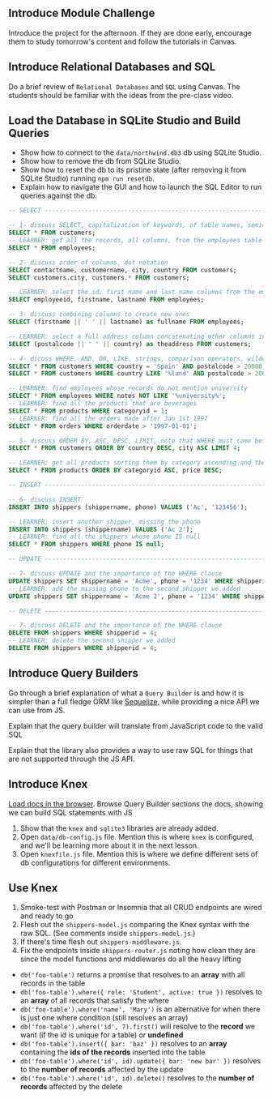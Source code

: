 ## Introduce Module Challenge

Introduce the project for the afternoon. If they are done early, encourage them to study tomorrow's content and follow the tutorials in Canvas.

## Introduce Relational Databases and SQL

Do a brief review of `Relational Databases` and `SQL` using Canvas. The students should be familiar with the ideas from the pre-class video.

## Load the Database in SQLite Studio and Build Queries

- Show how to connect to the `data/northwind.db3` db using SQLite Studio.
- Show how to remove the db from SQLite Studio.
- Show how to reset the db to its pristine state (after removing it from SQLite Studio) running `npm run resetdb`.
- Explain how to navigate the GUI and how to launch the SQL Editor to run queries against the db.

```sql
-- SELECT ----------------------------------------------------------------------------

-- 1- discuss SELECT, capitalization of keywords, of table names, semicolon, star
SELECT * FROM customers;
-- LEARNER: get all the records, all columns, from the employees table
SELECT * FROM employees;

-- 2- discuss order of columns, dot notation
SELECT contactname, customername, city, country FROM customers;
SELECT customers.city, customers.* FROM customers;

-- LEARNER: select the id, first name and last name columns from the employees table
SELECT employeeid, firstname, lastname FROM employees;

-- 3- discuss combining columns to create new ones
SELECT (firstname || ' ' || lastname) as fullname FROM employees;

-- LEARNER: select a full address column concatenating other columns in the customers table
SELECT (postalcode || ' ' || country) as theaddress FROM customers;

-- 4- dicuss WHERE, AND, OR, LIKE, strings, comparison operators, wildcards in strings
SELECT * FROM customers WHERE country = 'Spain' AND postalcode > 20000;
SELECT * FROM customers WHERE country LIKE '%land' AND postalcode > 20000;

-- LEARNER: find employees whose records do not mention university
SELECT * FROM employees WHERE notes NOT LIKE '%university%';
-- LEARNER: find all the products that are beverages
SELECT * FROM products WHERE categoryid = 1;
-- LEARNER: find all the orders made after Jan 1st 1997
SELECT * FROM orders WHERE orderdate > '1997-01-01';

-- 5- discuss ORDER BY, ASC, DESC, LIMIT, note that WHERE must come before ORDER BY
SELECT * FROM customers ORDER BY country DESC, city ASC LIMIT 4;

-- LEARNER: get all products sorting them by category ascending and then by price descending
SELECT * FROM products ORDER BY categoryid ASC, price DESC;

-- INSERT ----------------------------------------------------------------------------

-- 6- discuss INSERT
INSERT INTO shippers (shippername, phone) VALUES ('Ac', '123456');

-- LEARNER: insert another shipper, missing the phone
INSERT INTO shippers (shippername) VALUES ('Ac 2');
-- LEARNER: find all the shippers whose phone IS null
SELECT * FROM shippers WHERE phone IS null;

-- UPDATE ----------------------------------------------------------------------------

-- 7- discuss UPDATE and the importance of the WHERE clause
UPDATE shippers SET shippername = 'Acme', phone = '1234' WHERE shipperid = 4;
-- LEARNER: add the missing phone to the second shipper we added
UPDATE shippers SET shippername = 'Acme 2', phone = '1234' WHERE shipperid = 5;

-- DELETE ----------------------------------------------------------------------------

-- 7- discuss DELETE and the importance of the WHERE clause
DELETE FROM shippers WHERE shipperid = 4;
-- LEARNER: delete the second shipper we added
DELETE FROM shippers WHERE shipperid = 4;
```

## Introduce Query Builders

Go through a brief explanation of what a `Query Builder` is and how it is simpler than a full fledge ORM like [Sequelize](http://docs.sequelizejs.com/), while providing a nice API we can use from JS.

Explain that the query builder will translate from JavaScript code to the valid SQL

Explain that the library also provides a way to use raw SQL for things that are not supported through the JS API.

## Introduce Knex

[Load docs in the browser](https://knexjs.org). Browse Query Builder sections the docs, showing we can build SQL statements with JS

1. Show that the `knex` and `sqlite3` libraries are already added.
2. Open `data/db-config.js` file. Mention this is where `knex` is configured, and we'll be learning more about it in the next lesson.
3. Open `knexfile.js` file. Mention this is where we define different sets of db configurations for different environments.

## Use Knex

1. Smoke-test with Postman or Insomnia that all CRUD endpoints are wired and ready to go
2. Flesh out the `shippers-model.js` comparing the Knex syntax with the raw SQL. (See comments inside `shippers-model.js`.)
3. If there's time flesh out `shippers-middleware.js`.
4. Fix the endpoints inside `shippers-router.js` noting how clean they are since the model functions and middlewares do all the heavy lifting

- `db('foo-table')` returns a promise that resolves to an **array** with all records in the table
- `db('foo-table').where({ role: 'Student', active: true })` resolves to an **array** of all records that satisfy the where
- `db('foo-table').where('name', 'Mary')` is an alternative for when there is just one where condition (still resolves an array)
- `db('foo-table').where('id', 7).first()` will resolve to the **record** we want (if the id is unique for a table) or **undefined**
- `db('foo-table').insert({ bar: 'baz' })` resolves to an **array** containing the **ids of the records** inserted into the table
- `db('foo-table').where('id', id).update({ bar: 'new bar' })` resolves to the **number of records** affected by the update
- `db('foo-table').where('id', id).delete()` resolves to the **number of records** affected by the delete
